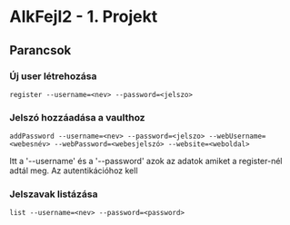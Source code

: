 # AlkFejl2 - 1. Projekt

## Parancsok

### Új user létrehozása
```
register --username=<nev> --password=<jelszo>
```

### Jelszó hozzáadása a vaulthoz

```
addPassword --username=<nev> --password=<jelszo> --webUsername=<webesnév> --webPassword=<webesjelszó> --website=<weboldal>
```
Itt a '--username' és a '--password' azok az adatok amiket a register-nél adtál meg.
Az autentikációhoz kell

### Jelszavak listázása

```
list --username=<nev> --password=<password>
```
